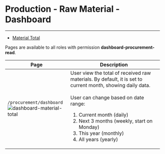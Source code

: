 # Production - Raw Material - Dashboard

---

- [Material Total](#material-total)

Pages are available to all roles with permission **dashboard-procurement-read**.

| Page                                                                                                                                                                      | Description                                                                                                                                                                                                                                                                                                |
| ------------------------------------------------------------------------------------------------------------------------------------------------------------------------- | ---------------------------------------------------------------------------------------------------------------------------------------------------------------------------------------------------------------------------------------------------------------------------------------------------------- |
| <a name="material-total"></a>`/procurement/dashboard`<br />![dashboard-material-total](/images/docs/MaterialProc/dashboard-material-total.png 'Dashboard Material Total') | User view the total of received raw materials. By default, it is set to current month, showing daily data.<br /><br /> User can change based on date range: <ol><li>Current month (daily)</li><li>Next 3 months (weekly, start on Monday)</li><li>This year (monthly)</li><li>All years (yearly)</li></ol> |
